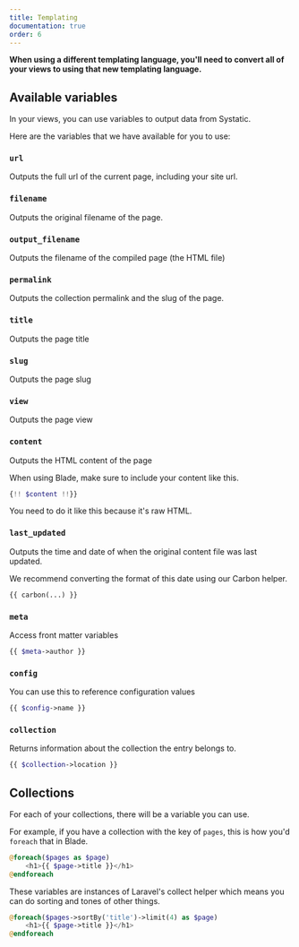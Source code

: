 ```yaml
---
title: Templating
documentation: true
order: 6
---
```


**When using a different templating language, you'll need to convert all of your views to using that new templating language.**

## Available variables
In your views, you can use variables to output data from Systatic.

Here are the variables that we have available for you to use:

### `url`
Outputs the full url of the current page, including your site url.

### `filename`
Outputs the original filename of the page.

### `output_filename`
Outputs the filename of the compiled page (the HTML file)

### `permalink`
Outputs the collection permalink and the slug of the page.

### `title`
Outputs the page title

### `slug`
Outputs the page slug

### `view`
Outputs the page view

### `content`
Outputs the HTML content of the page

When using Blade, make sure to include your content like this.

```php
{!! $content !!}}
```

You need to do it like this because it's raw HTML.

### `last_updated`
Outputs the time and date of when the original content file was last updated.

We recommend converting the format of this date using our Carbon helper.

```php
{{ carbon(...) }}
```

### `meta`
Access front matter variables

```php
{{ $meta->author }}
```

### `config`
You can use this to reference configuration values

```php
{{ $config->name }}
```

### `collection`
Returns information about the collection the entry belongs to.

```php
{{ $collection->location }}
```

## Collections
For each of your collections, there will be a variable you can use.

For example, if you have a collection with the key of `pages`, this is how you'd `foreach` that in Blade.

```php
@foreach($pages as $page)
	<h1>{{ $page->title }}</h1>
@endforeach
```

These variables are instances of Laravel's collect helper which means you can do sorting and tones of other things.

```php
@foreach($pages->sortBy('title')->limit(4) as $page)
	<h1>{{ $page->title }}</h1>
@endforeach
```